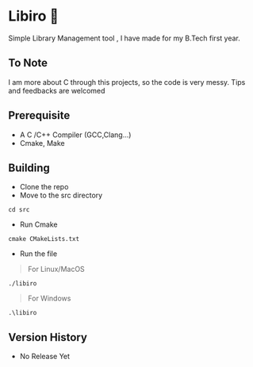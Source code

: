 
# Libiro 📝  
  Simple Library Management tool , I have made for my B.Tech first year.
  
## To Note
  I am more about C through this projects, so the code is very messy. Tips and feedbacks are welcomed
  
## Prerequisite
  * A C /C++ Compiler (GCC,Clang...)
  * Cmake, Make

## Building  
  
  * Clone the repo
  * Move to the src directory
  ```
  cd src
  ```
  * Run Cmake
  ```
  cmake CMakeLists.txt
  ```
  * Run the file
  > For Linux/MacOS
  ```
  ./libiro
  ```
  > For Windows
   ```
  .\libiro
  ```
## Version History
* No Release Yet
